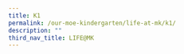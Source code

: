 ```yaml
---
title: K1
permalink: /our-moe-kindergarten/life-at-mk/k1/
description: ""
third_nav_title: LIFE@MK
---
```

